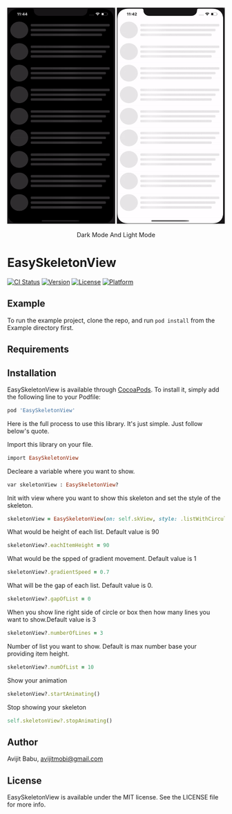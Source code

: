 <p align="center">
<img src='https://github.com/avijitmobi/EasySkeletonView/blob/master/Example/Screenshots/EasySkeletonView-Dark.gif' width="250" height="500"/>
<img src='https://github.com/avijitmobi/EasySkeletonView/blob/master/Example/Screenshots/EasySkeletonView-Light.gif' width="250" height="500"/>
<footer>
<p align="center" >Dark Mode And Light Mode</p>
</footer>
</p>

# EasySkeletonView

[![CI Status](https://img.shields.io/travis/avijitmobi/EasySkeletonView.svg?style=flat)](https://travis-ci.org/avijitmobi/EasySkeletonView)
[![Version](https://img.shields.io/cocoapods/v/EasySkeletonView.svg?style=flat)](https://cocoapods.org/pods/EasySkeletonView)
[![License](https://img.shields.io/cocoapods/l/EasySkeletonView.svg?style=flat)](https://cocoapods.org/pods/EasySkeletonView)
[![Platform](https://img.shields.io/cocoapods/p/EasySkeletonView.svg?style=flat)](https://cocoapods.org/pods/EasySkeletonView)

## Example

To run the example project, clone the repo, and run `pod install` from the Example directory first.

## Requirements

## Installation

EasySkeletonView is available through [CocoaPods](https://cocoapods.org). To install
it, simply add the following line to your Podfile:

```ruby
pod 'EasySkeletonView'
```

Here is the full process to use this library. It's just simple. Just follow below's quote.

Import this library on your file.
```ruby
import EasySkeletonView
```

Decleare a variable where you want to show.
```ruby
var skeletonView : EasySkeletonView?
```

Init with view where you want to show this skeleton and set the style of the skeleton.
```ruby
skeletonView = EasySkeletonView(on: self.skView, style: .listWithCircularImage)
```

What would be height of each list. Default value is 90

```ruby
skeletonView?.eachItemHeight = 90
```

What would be the spped of gradient movement. Default value is 1
```ruby
skeletonView?.gradientSpeed = 0.7
```

What will be the gap of each list. Default value is 0.
```ruby
skeletonView?.gapOfList = 0
```

When you show line right side of circle or box then how many lines you want to show.Default value is 3
```ruby
skeletonView?.numberOfLines = 3
```

Number of list you want to show. Default is max number base your providing item height.
```ruby
skeletonView?.numOfList = 10
```

Show your animation
```ruby
skeletonView?.startAnimating()
```

Stop showing your skeleton
```ruby
self.skeletonView?.stopAnimating()
```

## Author

Avijit Babu, avijitmobi@gmail.com

## License

EasySkeletonView is available under the MIT license. See the LICENSE file for more info.
